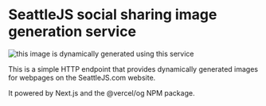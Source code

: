 # SeattleJS social sharing image generation service

![this image is dynamically generated using this service](https://og-seattlejs.vercel.app/api/og?message=Seattle❤️JS)

This is a simple HTTP endpoint that provides dynamically generated images for webpages on the SeattleJS.com website.

It powered by Next.js and the @vercel/og NPM package.
